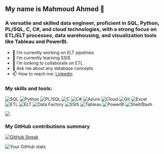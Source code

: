 ## My name is Mahmoud Ahmed 👋
### A versatile and skilled data engineer, proficient in SQL, Python, PL/SQL, C, C#, and cloud technologies, with a strong focus on ETL/ELT processes, data warehousing, and visualization tools like Tableau and PowerBI.
- 🔭 I’m currently working on ELT pipelines
- 🌱 I’m currently learning SSIS
- 👯 I’m looking to collaborate on ETL 
- 💬 Ask me about any database concepts
- 📫 How to reach me: [Linkedin](https://www.linkedin.com/in/mahmoud-ahmed-b54692238/)



<h3>My skills and tools:</h3>
<p>
  <img alt="SQL" src="https://img.shields.io/badge/-SQL-336791?style=flat-square&logo=postgresql&logoColor=white" />
  <img alt="Python" src="https://img.shields.io/badge/-Python-3776AB?style=flat-square&logo=python&logoColor=white" />
  <img alt="PL/SQL" src="https://img.shields.io/badge/-PL/SQL-316192?style=flat-square&logo=oracle&logoColor=white" />
  <img alt="C" src="https://img.shields.io/badge/-C-A8B9CC?style=flat-square&logo=c&logoColor=white" />
  <img alt="C#" src="https://img.shields.io/badge/-C%23-239120?style=flat-square&logo=c-sharp&logoColor=white" />
  <img alt="Azure" src="https://img.shields.io/badge/-Azure-0078D4?style=flat-square&logo=microsoft-azure&logoColor=white" />
  <img alt="Cloud" src="https://img.shields.io/badge/-Cloud-4285F4?style=flat-square&logo=google-cloud&logoColor=white" />
  <img alt="Git" src="https://img.shields.io/badge/-Git-F05032?style=flat-square&logo=git&logoColor=white" />
  <img alt="Excel" src="https://img.shields.io/badge/-Excel-217346?style=flat-square&logo=microsoft-excel&logoColor=white" />
  <img alt="ETL" src="https://img.shields.io/badge/-ETL-FF6F00?style=flat-square&logo=apache&logoColor=white" />
  <img alt="ELT" src="https://img.shields.io/badge/-ELT-FF6F00?style=flat-square&logo=apache&logoColor=white" />
  <img alt="Data Factory" src="https://img.shields.io/badge/-Data%20Factory-0078D4?style=flat-square&logo=microsoft-azure&logoColor=white" />
  <img alt="SSIS" src="https://img.shields.io/badge/-SSIS-CC2927?style=flat-square&logo=microsoft-sql-server&logoColor=white" />
  <img alt="Tableau" src="https://img.shields.io/badge/-Tableau-E97627?style=flat-square&logo=tableau&logoColor=white" />
  <img alt="PowerBI" src="https://img.shields.io/badge/-PowerBI-F2C811?style=flat-square&logo=power-bi&logoColor=white" />
  <img alt="Shell/Bash" src="https://img.shields.io/badge/-Shell/Bash-4EAA25?style=flat-square&logo=gnu-bash&logoColor=white" />
</p>

![](https://komarev.com/ghpvc/?username=mouda4d&color=green)

<h3>My GitHub contributions summary</h3>

[![GitHub Streak](https://github-readme-streak-stats.herokuapp.com?user=mouda4d&theme=dark&ring=fb4362&file=fb4362&currStreakNum=fb4362&currStreakLabel=fb4362&hide_border=true)](https://git.io/streak-stats)

![Your GitHub stats](https://github-readme-stats.vercel.app/api?username=mouda4d&hide_border=true&show_icons=true&bg_color=151515&title_color=fb4362&icon_color=fb4362&text_bold=false&text_color=9e9e9e)
